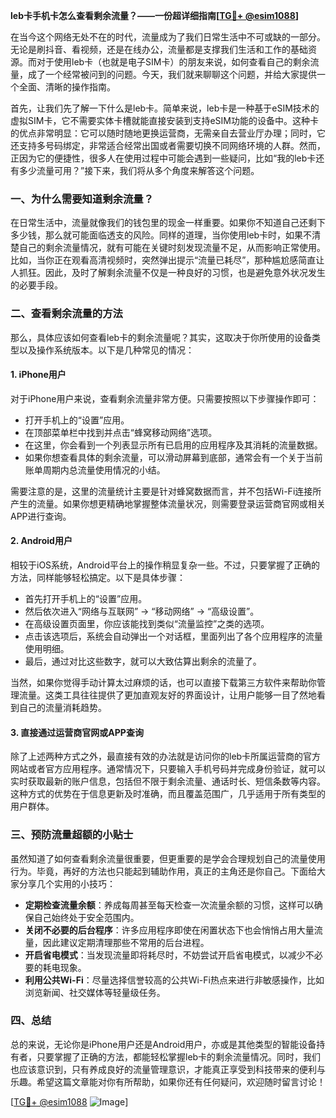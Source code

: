 **leb卡手机卡怎么查看剩余流量？——一份超详细指南[[TG💪+ @esim1088](https://t.me/s/esim1088)]**

在当今这个网络无处不在的时代，流量成为了我们日常生活中不可或缺的一部分。无论是刷抖音、看视频，还是在线办公，流量都是支撑我们生活和工作的基础资源。而对于使用leb卡（也就是电子SIM卡）的朋友来说，如何查看自己的剩余流量，成了一个经常被问到的问题。今天，我们就来聊聊这个问题，并给大家提供一个全面、清晰的操作指南。

首先，让我们先了解一下什么是leb卡。简单来说，leb卡是一种基于eSIM技术的虚拟SIM卡，它不需要实体卡槽就能直接安装到支持eSIM功能的设备中。这种卡的优点非常明显：它可以随时随地更换运营商，无需亲自去营业厅办理；同时，它还支持多号码绑定，非常适合经常出国或者需要切换不同网络环境的人群。然而，正因为它的便捷性，很多人在使用过程中可能会遇到一些疑问，比如“我的leb卡还有多少流量可用？”接下来，我们将从多个角度来解答这个问题。

### 一、为什么需要知道剩余流量？

在日常生活中，流量就像我们的钱包里的现金一样重要。如果你不知道自己还剩下多少钱，那么就可能面临透支的风险。同样的道理，当你使用leb卡时，如果不清楚自己的剩余流量情况，就有可能在关键时刻发现流量不足，从而影响正常使用。比如，当你正在观看高清视频时，突然弹出提示“流量已耗尽”，那种尴尬感简直让人抓狂。因此，及时了解剩余流量不仅是一种良好的习惯，也是避免意外状况发生的必要手段。

### 二、查看剩余流量的方法

那么，具体应该如何查看leb卡的剩余流量呢？其实，这取决于你所使用的设备类型以及操作系统版本。以下是几种常见的情况：

#### 1. iPhone用户

对于iPhone用户来说，查看剩余流量非常方便。只需要按照以下步骤操作即可：

- 打开手机上的“设置”应用。
- 在顶部菜单栏中找到并点击“蜂窝移动网络”选项。
- 在这里，你会看到一个列表显示所有已启用的应用程序及其消耗的流量数据。
- 如果你想查看具体的剩余流量，可以滑动屏幕到底部，通常会有一个关于当前账单周期内总流量使用情况的小结。

需要注意的是，这里的流量统计主要是针对蜂窝数据而言，并不包括Wi-Fi连接所产生的流量。如果你想更精确地掌握整体流量状况，则需要登录运营商官网或相关APP进行查询。

#### 2. Android用户

相较于iOS系统，Android平台上的操作稍显复杂一些。不过，只要掌握了正确的方法，同样能够轻松搞定。以下是具体步骤：

- 首先打开手机上的“设置”应用。
- 然后依次进入“网络与互联网” -> “移动网络” -> “高级设置”。
- 在高级设置页面里，你应该能找到类似“流量监控”之类的选项。
- 点击该选项后，系统会自动弹出一个对话框，里面列出了各个应用程序的流量使用明细。
- 最后，通过对比这些数字，就可以大致估算出剩余的流量了。

当然，如果你觉得手动计算太过麻烦的话，也可以直接下载第三方软件来帮助你管理流量。这类工具往往提供了更加直观友好的界面设计，让用户能够一目了然地看到自己的流量消耗趋势。

#### 3. 直接通过运营商官网或APP查询

除了上述两种方式之外，最直接有效的办法就是访问你的leb卡所属运营商的官方网站或者官方应用程序。通常情况下，只要输入手机号码并完成身份验证，就可以实时获取最新的账户信息，包括但不限于剩余流量、通话时长、短信条数等内容。这种方式的优势在于信息更新及时准确，而且覆盖范围广，几乎适用于所有类型的用户群体。

### 三、预防流量超额的小贴士

虽然知道了如何查看剩余流量很重要，但更重要的是学会合理规划自己的流量使用行为。毕竟，再好的方法也只能起到辅助作用，真正的主角还是你自己。下面给大家分享几个实用的小技巧：

- **定期检查流量余额**：养成每周甚至每天检查一次流量余额的习惯，这样可以确保自己始终处于安全范围内。
- **关闭不必要的后台程序**：许多应用程序即使在闲置状态下也会悄悄占用大量流量，因此建议定期清理那些不常用的后台进程。
- **开启省电模式**：当发现流量即将耗尽时，不妨尝试开启省电模式，以减少不必要的耗电现象。
- **利用公共Wi-Fi**：尽量选择信誉较高的公共Wi-Fi热点来进行非敏感操作，比如浏览新闻、社交媒体等轻量级任务。

### 四、总结

总的来说，无论你是iPhone用户还是Android用户，亦或是其他类型的智能设备持有者，只要掌握了正确的方法，都能轻松掌握leb卡的剩余流量情况。同时，我们也应该意识到，只有养成良好的流量管理意识，才能真正享受到科技带来的便利与乐趣。希望这篇文章能对你有所帮助，如果你还有任何疑问，欢迎随时留言讨论！

[[TG💪+ @esim1088](https://t.me/s/esim1088) ![Image](https://i.postimg.cc/4NQfJmqS/Snipaste-2025-05-13-00-14-12.png)]